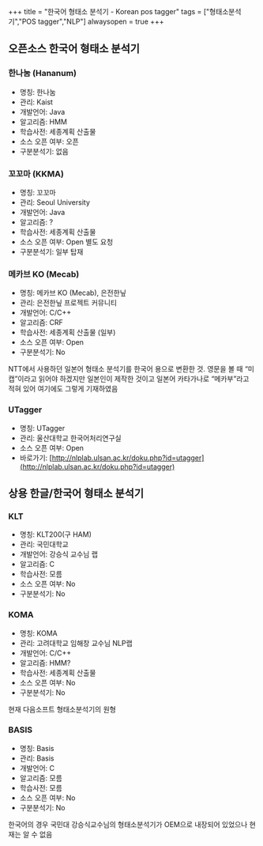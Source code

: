 +++
title = "한국어 형태소 분석기 - Korean pos tagger"
tags = ["형태소분석기","POS tagger","NLP"]
alwaysopen = true
+++


## 오픈소스 한국어 형태소 분석기

### 한나눔 (Hananum)

- 명칭: 한나눔
- 관리: Kaist
- 개발언어: Java
- 알고리즘: HMM
- 학습사전: 세종계획 산출물
- 소스 오픈 여부: 오픈
- 구분분석기: 없음

### 꼬꼬마 (KKMA)

- 명칭: 꼬꼬마
- 관리: Seoul University
- 개발언어: Java
- 알고리즘: ?
- 학습사전: 세종계획 산출물
- 소스 오픈 여부: Open 별도 요청
- 구분분석기: 일부 탑재 

### 메카브 KO (Mecab)

- 명칭: 메카브 KO (Mecab), 은전한닢
- 관리: 은전한닢 프로젝트 커뮤니티
- 개발언어: C/C++
- 알고리즘: CRF
- 학습사전: 세종계획 산출물 (일부)
- 소스 오픈 여부: Open
- 구분분석기: No	

NTT에서 사용하던 일본어 형태소 분석기를 한국어 용으로 변환한 것. 영문을 볼 때 “미캡”이라고 읽어야 하겠지만 일본인이 제작한 것이고 일본어 카타가나로 “메카부”라고 적혀 있어 여기에도 그렇게 기재하였음

### UTagger

- 명칭: UTagger
- 관리: 울산대학교 한국어처리연구실
- 소스 오픈 여부: Open
- 바로가기: [http://nlplab.ulsan.ac.kr/doku.php?id=utagger](http://nlplab.ulsan.ac.kr/doku.php?id=utagger)

## 상용 한글/한국어 형태소 분석기

### KLT

- 명칭: KLT200(구 HAM)
- 관리: 국민대학교
- 개발언어: 강승식 교수님 랩
- 알고리즘: C
- 학습사전: 모름
- 소스 오픈 여부: No
- 구분분석기: No	 	 

### KOMA

- 명칭: KOMA
- 관리: 고려대학교 임해창 교수님 NLP랩
- 개발언어: C/C++
- 알고리즘: HMM?
- 학습사전: 세종계획 산출물
- 소스 오픈 여부: No
- 구분분석기: No

현재 다음소프트 형태소분석기의 원형

### BASIS

- 명칭: Basis
- 관리: Basis
- 개발언어: C
- 알고리즘: 모름
- 학습사전: 모름
- 소스 오픈 여부: No
- 구분분석기: No

한국어의 경우 국민대 강승식교수님의 형태소분석기가 OEM으로 내장되어 있었으나 현재는 알 수 없음